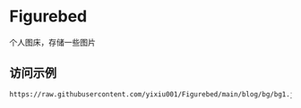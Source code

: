 # Figurebed
个人图床，存储一些图片

## 访问示例
```shell
https://raw.githubusercontent.com/yixiu001/Figurebed/main/blog/bg/bg1.jpg
```
